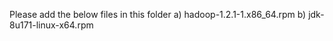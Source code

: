 Please add the below files in this folder
	a) hadoop-1.2.1-1.x86_64.rpm
  b) jdk-8u171-linux-x64.rpm